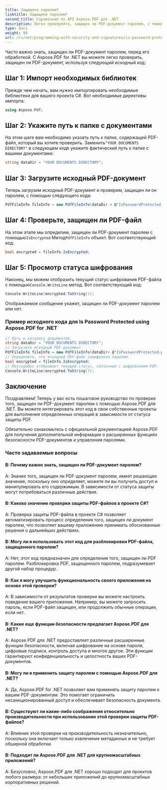 ```yaml
---
title: Защищено паролем?
linktitle: Защищено паролем?
second_title: Справочник по API Aspose.PDF для .NET
description: Легко проверяйте, защищен ли PDF-документ паролем, с помощью Aspose.PDF для .NET.
type: docs
weight: 90
url: /ru/net/programming-with-security-and-signatures/is-password-protected/
---
```

Часто важно знать, защищен ли PDF-документ паролем, перед его обработкой. С Aspose.PDF for .NET вы можете легко проверить, защищен ли PDF-документ, используя следующий исходный код:

## Шаг 1: Импорт необходимых библиотек

Прежде чем начать, вам нужно импортировать необходимые библиотеки для вашего проекта C#. Вот необходимые директивы импорта:

```csharp
using Aspose.Pdf;
```

## Шаг 2: Укажите путь к папке с документами

 На этом шаге вам необходимо указать путь к папке, содержащей PDF-файл, который вы хотите проверить. Заменить`"YOUR DOCUMENTS DIRECTORY"` в следующем коде укажите фактический путь к папке с вашими документами:

```csharp
string dataDir = "YOUR DOCUMENTS DIRECTORY";
```

## Шаг 3: Загрузите исходный PDF-документ

Теперь загрузим исходный PDF-документ и проверим, защищен ли он паролем, с помощью следующего кода:

```csharp
PdfFileInfo fileInfo = new PdfFileInfo(dataDir + @"IsPasswordProtected.pdf");
```

## Шаг 4: Проверьте, защищен ли PDF-файл

 На этом этапе мы определим, защищен ли PDF-документ паролем с помощью`IsEncrypted` Метод`PdfFileInfo` объект. Вот соответствующий код:

```csharp
bool encrypted = fileInfo.IsEncrypted;
```

## Шаг 5: Просмотр статуса шифрования

 Наконец, мы можем отобразить текущий статус шифрования PDF-файла с помощью`Console.WriteLine` метод. Вот соответствующий код:

```csharp
Console.WriteLine(encrypted.ToString());
```

Отображаемое сообщение укажет, защищен ли PDF-документ паролем или нет.

### Пример исходного кода для Is Password Protected using Aspose.PDF for .NET 
```csharp
// Путь к каталогу документов.
string dataDir = "YOUR DOCUMENTS DIRECTORY";
// Загрузите исходный PDF-документ
PdfFileInfo fileInfo = new PdfFileInfo(dataDir+ @"IsPasswordProtected.pdf");
// Определите, что исходный PDF-файл зашифрован паролем.
bool encrypted = fileInfo.IsEncrypted;
// MessageBox отображает текущий статус, связанный с шифрованием PDF.
Console.WriteLine(encrypted.ToString());
```

## Заключение

Поздравляем! Теперь у вас есть пошаговое руководство по проверке того, защищен ли PDF-документ паролем с помощью Aspose.PDF для .NET. Вы можете интегрировать этот код в свои собственные проекты для выполнения определенных операций в зависимости от статуса защиты PDF.

Обязательно ознакомьтесь с официальной документацией Aspose.PDF для получения дополнительной информации о расширенных функциях безопасности PDF-документов и управления паролями.

### Часто задаваемые вопросы

#### В: Почему важно знать, защищен ли PDF-документ паролем?

A: Знание того, защищен ли PDF-документ паролем, имеет решающее значение, поскольку оно определяет, можете ли вы получить доступ и манипулировать его содержимым. В зависимости от статуса защиты могут потребоваться различные действия.

#### В: Каково значение проверки защиты PDF-файлов в проекте C#?

A: Проверка защиты PDF-файла в проекте C# позволяет автоматизировать процесс определения того, защищен ли документ паролем, что позволяет вашему приложению принимать обоснованные решения о дальнейших действиях.

#### В: Могу ли я использовать этот код для разблокировки PDF-файла, защищенного паролем?

A: Нет, этот код предназначен для определения того, защищен ли PDF паролем. Разблокировка PDF, защищенного паролем, подразумевает другой набор процедур.

#### В: Как я могу улучшить функциональность своего приложения на основе этой проверки?

A: В зависимости от результатов проверки вы можете настроить поведение вашего приложения. Например, вы можете запросить пароль, если PDF-файл защищен, или продолжить обычные операции, если нет.

#### В: Какие еще функции безопасности предлагает Aspose.PDF для .NET?

A: Aspose.PDF для .NET предоставляет различные расширенные функции безопасности, включая шифрование на основе пароля, цифровые подписи, контроль доступа и многое другое. Эти функции гарантируют конфиденциальность и целостность ваших PDF-документов.

#### В: Могу ли я применить защиту паролем с помощью Aspose.PDF для .NET?

A: Да, Aspose.PDF for .NET позволяет вам применять защиту паролем к вашим PDF-документам. Это помогает ограничить несанкционированный доступ и обеспечивает безопасность документа.

#### В: Существуют ли какие-либо соображения относительно производительности при использовании этой проверки защиты PDF-файлов?

A: Влияние этой проверки на производительность незначительно, поскольку она включает только извлечение метаданных и не требует обширной обработки.

#### В: Подходит ли Aspose.PDF для .NET для крупномасштабных приложений?

A: Безусловно, Aspose.PDF для .NET хорошо подходит для проектов любого размера: от небольших приложений до крупномасштабных корпоративных решений.